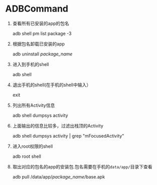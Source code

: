 # ADBCommand

1. 查看所有已安装的app的包名

    adb shell pm list package -3
	
2. 根据包名卸载已安装的app
	
    adb uninstall *package_name*
	
3. 进入到手机的shell

    adb shell

4. 退出手机的shell(在手机的shell中输入）

    exit
    
5. 列出所有Activity信息

    adb shell dumpsys activity
    
6. 上面输出的信息比较多，过滤出栈顶的Activity

    adb shell dumpsys activity | grep "mFocusedActivity"
    
7. 进入root权限的shell

    adb root shell
    
8. 取出对应的包名的app的安装包.包名需要在手机的`data/app/`目录下查看

    adb pull /data/app/*package_name*/base.apk


